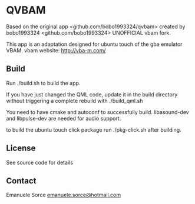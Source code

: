 # QVBAM

Based on the original app <github.com/bobo1993324/qvbam> created by bobo1993324 <github.com/bobo1993324>
UNOFFICIAL vbam fork.

This app is an adaptation designed for ubuntu touch of the gba emulator VBAM.
vbam website: http://vba-m.com/

## Build

Run ./build.sh to build the app.

If you have just changed the QML code, update it in the build directory without triggering a complete rebuild with ./build_qml.sh

You need to have cmake and autoconf to successfully build. libasound-dev and libpulse-dev are needed for audio support.

to build the ubuntu touch click package run ./pkg-click.sh after building.

## License

See source code for details

## Contact

Emanuele Sorce <emanuele.sorce@hotmail.com>
